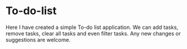 # To-do-list
Here I have created a simple To-do list application. We can add tasks, remove tasks, clear all tasks and even filter tasks.
Any new changes or suggestions are welcome.
